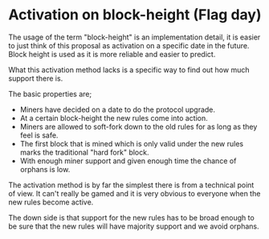 # Activation on block-height (Flag day)

The usage of the term "block-height" is an implementation detail, it is
easier to just think of this proposal as activation on a specific date in
the future.  
Block height is used as it is more reliable and easier to predict.

What this activation method lacks is a specific way to find out how much
support there is.

The basic properties are;

* Miners have decided on a date to do the protocol upgrade.
* At a certain block-height the new rules come into action.
* Miners are allowed to soft-fork down to the old rules for as long as they
  feel is safe.
* The first block that is mined which is only valid under the new rules
  marks the traditional "hard fork" block.
* With enough miner support and given enough time the chance of orphans is low.


The activation method is by far the simplest there is from a technical
point of view. It can't really be gamed and it is very obvious to everyone
when the new rules become active.

The down side is that support for the new rules has to be broad enough to
be sure that the new rules will have majority support and we avoid orphans.
